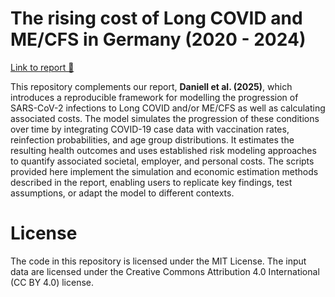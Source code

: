 # The rising cost of **Long COVID and ME/CFS** in Germany (2020 - 2024)

[Link to report 📄]()

This repository complements our report, **Daniell et al. (2025)**, which introduces a reproducible framework for modelling the progression of SARS-CoV-2 infections to Long COVID and/or ME/CFS as well as calculating associated costs. The model simulates the progression of these conditions over time by integrating COVID-19 case data with vaccination rates, reinfection probabilities, and age group distributions. It estimates the resulting health outcomes and uses established risk modeling approaches to quantify associated societal, employer, and personal costs. The scripts provided here implement the simulation and economic estimation methods described in the report, enabling users to replicate key findings, test assumptions, or adapt the model to different contexts.

# License
The code in this repository is licensed under the MIT License. The input data are licensed under the Creative Commons Attribution 4.0 International (CC BY 4.0) license.
